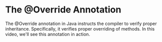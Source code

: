 # The @Override Annotation

The @Override annotation in Java instructs the compiler to verify proper inheritance. Specifically, it verifies proper overriding of methods. In this video, we'll see this annotation in action.